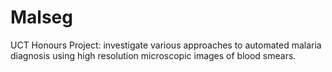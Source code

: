 # Malseg
UCT Honours Project: investigate various approaches to automated malaria diagnosis using high resolution microscopic images of blood smears. 
